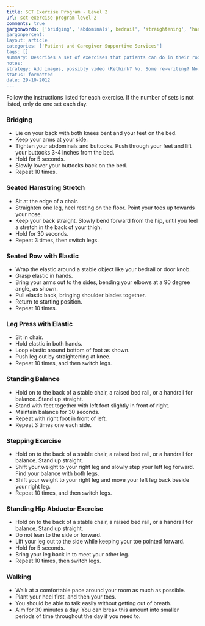 ```yaml
---
title: SCT Exercise Program - Level 2
url: sct-exercise-program-level-2
comments: true
jargonwords: ['bridging', 'abdominals', bedrail', 'straightening', 'handrail', 'abductor']
jargonpercent:
layout: article
categories: ['Patient and Caregiver Supportive Services']
tags: []
summary: Describes a set of exercises that patients can do in their room or home.
notes:
strategy: Add images, possibly video (Rethink? No. Some re-writing? No. Graphics or diagrams? Yes. Photography? Yes. Podcast or audio? No. Video? Yes)
status: formatted
date: 29-10-2012
---
```

Follow the instructions listed for each exercise. If the number of sets is not listed, only do one set each day.

### Bridging

* Lie on your back with both knees bent and your feet on the bed.
* Keep your arms at your side.
* Tighten your abdominals and buttocks. Push through your feet and lift your buttocks 3-4 inches from the bed.
* Hold for 5 seconds.
* Slowly lower your buttocks back on the bed.
* Repeat 10 times.

### Seated Hamstring Stretch

* Sit at the edge of a chair. 
* Straighten one leg, heel resting on the floor. Point your toes up towards your nose. 
* Keep your back straight. Slowly bend forward from the hip, until you feel a stretch in the back of your thigh.  
* Hold for 30 seconds.
* Repeat 3 times, then switch legs.

### Seated Row with Elastic

* Wrap the elastic around a stable object like your bedrail or door knob. 
* Grasp elastic in hands. 
* Bring your arms out to the sides, bending your elbows at a 90 degree angle, as shown. 
* Pull elastic back, bringing shoulder blades together. 
* Return to starting position.
* Repeat 10 times.

### Leg Press with Elastic

* Sit in chair. 
* Hold elastic in both hands. 
* Loop elastic around bottom of foot as shown. 
* Push leg out by straightening at knee.
* Repeat 10 times, and then switch legs.

### Standing Balance

* Hold on to the back of a stable chair, a raised bed rail, or a handrail for balance. Stand up straight.
* Stand with feet together with left foot slightly in front of right. 
* Maintain balance for 30 seconds. 
* Repeat with right foot in front of left.
* Repeat 3 times one each side.

### Stepping Exercise

* Hold on to the back of a stable chair, a raised bed rail, or a handrail for balance. Stand up straight.
* Shift your weight to your right leg and slowly step your left leg forward. Find your balance with both legs.
* Shift your weight to your right leg and move your left leg back beside your right leg. 
* Repeat 10 times, and then switch legs. 

### Standing Hip Abductor Exercise 

* Hold on to the back of a stable chair, a raised bed rail, or a handrail for balance. Stand up straight.
* Do not lean to the side or forward.
* Lift your leg out to the side while keeping your toe pointed forward.
* Hold for 5 seconds.
* Bring your leg back in to meet your other leg.
* Repeat 10 times, then switch legs.

### Walking 

* Walk at a comfortable pace around your room as much as possible. 
* Plant your heel first, and then your toes. 
* You should be able to talk easily without getting out of breath. 
* Aim for 30 minutes a day. You can break this amount into smaller periods of time throughout the day if you need to.
